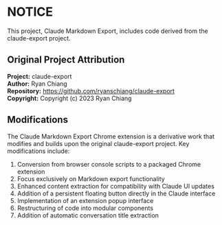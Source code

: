# NOTICE

This project, Claude Markdown Export, includes code derived from the claude-export project.

## Original Project Attribution

**Project:** claude-export  
**Author:** Ryan Chiang  
**Repository:** https://github.com/ryanschiang/claude-export  
**Copyright:** Copyright (c) 2023 Ryan Chiang  

## Modifications

The Claude Markdown Export Chrome extension is a derivative work that modifies and builds upon the original claude-export project. Key modifications include:

1. Conversion from browser console scripts to a packaged Chrome extension
2. Focus exclusively on Markdown export functionality
3. Enhanced content extraction for compatibility with Claude UI updates
4. Addition of a persistent floating button directly in the Claude interface
5. Implementation of an extension popup interface
6. Restructuring of code into modular components
7. Addition of automatic conversation title extraction

